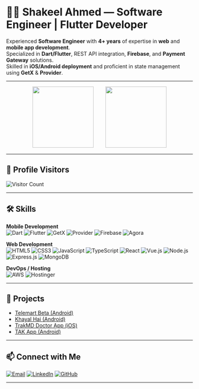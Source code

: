 # 👨‍💻 Shakeel Ahmed — Software Engineer | Flutter Developer

Experienced **Software Engineer** with **4+ years** of expertise in **web** and **mobile app development**.  
Specialized in **Dart/Flutter**, REST API integration, **Firebase**, and **Payment Gateway** solutions.  
Skilled in **iOS/Android deployment** and proficient in state management using **GetX** & **Provider**.  

---

<p align="center">
  <img src="https://github-readme-stats.vercel.app/api?username=ShakeelSJ&show_icons=true&theme=tokyonight" height="165" />
  &nbsp;&nbsp;&nbsp;&nbsp;&nbsp;&nbsp;
  <img src="https://github-readme-stats.vercel.app/api/top-langs/?username=ShakeelSJ&layout=compact&theme=tokyonight" height="165" />
</p>

---

## 👀 Profile Visitors

![Visitor Count](https://komarev.com/ghpvc/?username=ShakeelSJ&color=blue&style=flat-square)

---

## 🛠 Skills

**Mobile Development**  
![Dart](https://img.shields.io/badge/Dart-0175C2?style=for-the-badge&logo=dart&logoColor=white)
![Flutter](https://img.shields.io/badge/Flutter-02569B?style=for-the-badge&logo=flutter&logoColor=white)
![GetX](https://img.shields.io/badge/GetX-1B1F23?style=for-the-badge&logo=flutter&logoColor=white)
![Provider](https://img.shields.io/badge/Provider-4285F4?style=for-the-badge&logo=flutter&logoColor=white)
![Firebase](https://img.shields.io/badge/Firebase-FFCA28?style=for-the-badge&logo=firebase&logoColor=black)
![Agora](https://img.shields.io/badge/Agora-099DFD?style=for-the-badge&logo=agora&logoColor=white)

**Web Development**  
![HTML5](https://img.shields.io/badge/HTML5-E34F26?style=for-the-badge&logo=html5&logoColor=white)
![CSS3](https://img.shields.io/badge/CSS3-1572B6?style=for-the-badge&logo=css3&logoColor=white)
![JavaScript](https://img.shields.io/badge/JavaScript-F7DF1E?style=for-the-badge&logo=javascript&logoColor=black)
![TypeScript](https://img.shields.io/badge/TypeScript-3178C6?style=for-the-badge&logo=typescript&logoColor=white)
![React](https://img.shields.io/badge/React-20232A?style=for-the-badge&logo=react&logoColor=61DAFB)
![Vue.js](https://img.shields.io/badge/Vue.js-35495E?style=for-the-badge&logo=vue.js&logoColor=4FC08D)
![Node.js](https://img.shields.io/badge/Node.js-339933?style=for-the-badge&logo=node.js&logoColor=white)
![Express.js](https://img.shields.io/badge/Express.js-000000?style=for-the-badge&logo=express&logoColor=white)
![MongoDB](https://img.shields.io/badge/MongoDB-4EA94B?style=for-the-badge&logo=mongodb&logoColor=white)

**DevOps / Hosting**  
![AWS](https://img.shields.io/badge/AWS-232F3E?style=for-the-badge&logo=amazonaws&logoColor=white)
![Hostinger](https://img.shields.io/badge/Hostinger-673DE6?style=for-the-badge&logo=hostinger&logoColor=white) 

---

## 🚀 Projects

- [Telemart Beta (Android)](https://play.google.com/store/apps/details?id=com.icl.telemartbeta&hl=en&gl=US)  
- [Khayal Hai (Android)](https://play.google.com/store/apps/details?id=com.nativebrains.khayalhai&hl=en&gl=US)  
- [TrakMD Doctor App (iOS)](https://apps.apple.com/us/app/trakmd-doctor-app/id1476907007)  
- [TAK App (Android)](https://play.google.com/store/apps/details?id=com.speedylancer.tak_app)  

---

## 📫 Connect with Me

[![Email](https://img.shields.io/badge/Email-D14836?style=for-the-badge&logo=gmail&logoColor=white)](mailto:shakeel86sj@gmail.com)
[![LinkedIn](https://img.shields.io/badge/LinkedIn-0A66C2?style=for-the-badge&logo=linkedin&logoColor=white)](https://www.linkedin.com/in/shakeel86ahmed/)
[![GitHub](https://img.shields.io/badge/GitHub-181717?style=for-the-badge&logo=github&logoColor=white)](https://github.com/ShakeelSJ)

---
